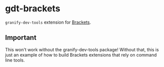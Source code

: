 # gdt-brackets

`granify-dev-tools` extension for [Brackets](http://brackets.io).

## Important

This won't work without the granify-dev-tools package!  Without that, this is just an example of how to build Brackets extensions that rely on command line tools.
